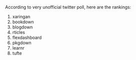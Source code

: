 According to very unofficial twitter poll, here are the rankings:

1. xaringan
2. bookdown
3. blogdown
4. rticles
5. flexdashboard 
6. pkgdown
7. learnr
8. tufte